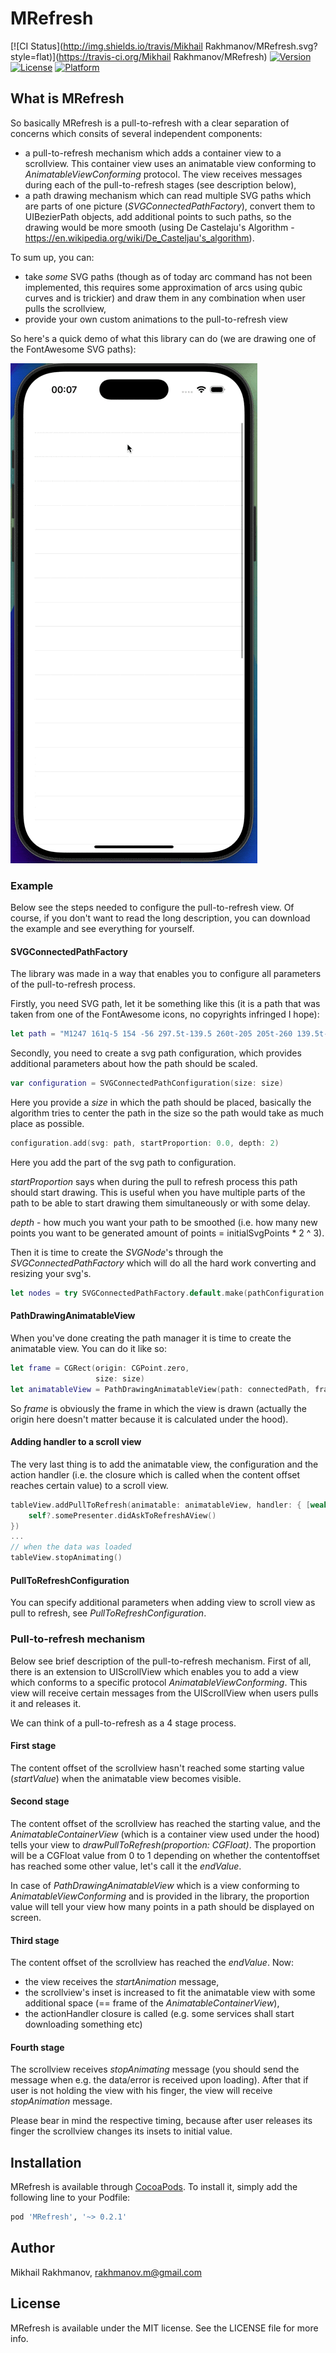 # MRefresh

[![CI Status](http://img.shields.io/travis/Mikhail Rakhmanov/MRefresh.svg?style=flat)](https://travis-ci.org/Mikhail Rakhmanov/MRefresh)
[![Version](https://img.shields.io/cocoapods/v/MRefresh.svg?style=flat)](http://cocoapods.org/pods/MRefresh)
[![License](https://img.shields.io/cocoapods/l/MRefresh.svg?style=flat)](http://cocoapods.org/pods/MRefresh)
[![Platform](https://img.shields.io/cocoapods/p/MRefresh.svg?style=flat)](http://cocoapods.org/pods/MRefresh)

## What is MRefresh

So basically MRefresh is a pull-to-refresh with a clear separation of concerns which consits of several independent components:
- a pull-to-refresh mechanism which adds a container view to a scrollview. This container view uses an animatable view conforming to *AnimatableViewConforming* protocol. The view receives messages during each of the pull-to-refresh stages (see description below),
- a path drawing mechanism which can read multiple SVG paths which are parts of one picture (*SVGConnectedPathFactory*), convert them to UIBezierPath objects, add additional points to such paths, so the drawing would be more smooth (using De Castelaju's Algorithm - https://en.wikipedia.org/wiki/De_Casteljau's_algorithm).

To sum up, you can:
- take *some* SVG paths (though as of today arc command has not been implemented, this requires some approximation of arcs using qubic curves and is trickier) and draw them in any combination when user pulls the scrollview,
- provide your own custom animations to the pull-to-refresh view

So here's a quick demo of what this library can do (we are drawing one of the FontAwesome SVG paths):

![MRefresh demo](Assets/MRefresh.gif)

### Example

Below see the steps needed to configure the pull-to-refresh view. Of course, if you don't want to read the long description, you can download the example and see everything for yourself.

#### SVGConnectedPathFactory

The library was made in a way that enables you to configure all parameters of the pull-to-refresh process.

Firstly, you need SVG path, let it be something like this (it is a path that was taken from one of the FontAwesome icons, no copyrights infringed I hope): 

```swift
let path = "M1247 161q-5 154 -56 297.5t-139.5 260t-205 205t-260 139.5t-297.5 56q-14 1 -23 -9q-10 -10 -10 -23v-128q0 -13 9 -22t22 -10q204 -7 378 -111.5t278.5 -278.5t111.5 -378q1 -13 10 -22t22 -9h128q13 0 23 10q11 9 9 23"
```
Secondly, you need to create a svg path configuration, which provides additional parameters about how the path should be scaled.


```swift
var configuration = SVGConnectedPathConfiguration(size: size) 
```
Here you provide a *size* in which the path should be placed, basically the algorithm tries to center the path in the size so the path would take as much place as possible.

```swift
configuration.add(svg: path, startProportion: 0.0, depth: 2)
```
Here you add the part of the svg path to configuration.

*startProportion* says when during the pull to refresh process this path should start drawing. This is useful when you have multiple parts of the path to be able to start drawing them simultaneously or with some delay.

*depth* - how much you want your path to be smoothed (i.e. how many new points you want to be generated amount of points = initialSvgPoints * 2 ^ 3).

Then it is time to create the *SVGNode*'s through the *SVGConnectedPathFactory* which will do all the hard work converting and resizing your svg's.

```swift
let nodes = try SVGConnectedPathFactory.default.make(pathConfiguration: configuration)
```

#### PathDrawingAnimatableView

When you've done creating the path manager it is time to create the animatable view. You can do it like so:
```swift
let frame = CGRect(origin: CGPoint.zero,
                   size: size)
let animatableView = PathDrawingAnimatableView(path: connectedPath, frame: frame)
```
So *frame* is obviously the frame in which the view is drawn (actually the origin here doesn't matter because it is calculated under the hood).

#### Adding handler to a scroll view 

The very last thing is to add the animatable view, the configuration and the action handler (i.e. the closure which is called when the content offset reaches certain value) to a scroll view.

```swift
tableView.addPullToRefresh(animatable: animatableView, handler: { [weak self] in
    self?.somePresenter.didAskToRefreshAView()
})
...
// when the data was loaded
tableView.stopAnimating()
```

#### PullToRefreshConfiguration

You can specify additional parameters when adding view to scroll view as pull to refresh, see *PullToRefreshConfiguration*.

### Pull-to-refresh mechanism

Below see brief description of the pull-to-refresh mechanism. First of all, there is an extension to UIScrollView which enables you to add a view which conforms to a specific protocol *AnimatableViewConforming*. This view will receive certain messages from the UIScrollView when users pulls it and releases it. 

We can think of a pull-to-refresh as a 4 stage process.

#### First stage

The content offset of the scrollview hasn't reached some starting value (*startValue*) when the animatable view becomes visible.

#### Second stage

The content offset of the scrollview has reached the starting value, and the *AnimatableContainerView* (which is a container view used under the hood) tells your view to *drawPullToRefresh(proportion: CGFloat)*. The proportion will be a CGFloat value from 0 to 1 depending on whether the contentoffset has reached some other value, let's call it the *endValue*.

In case of *PathDrawingAnimatableView* which is a view conforming to  *AnimatableViewConforming* and is provided in the library, the proportion value will tell your view how many points in a path should be displayed on screen.

#### Third stage

The content offset of the scrollview has reached the *endValue*. Now:
- the view receives the *startAnimation* message,
- the scrollview's inset is increased to fit the animatable view with some additional space (== frame of the *AnimatableContainerView*),
- the actionHandler closure is called (e.g. some services shall start downloading something etc)

#### Fourth stage

The scrollview receives *stopAnimating* message (you should send the message when e.g. the data/error is received upon loading). After that if user is not holding the view with his finger, the view will receive *stopAnimation* message.

Please bear in mind the respective timing, because after user releases its finger the scrollview changes its insets to initial value.  

## Installation

MRefresh is available through [CocoaPods](http://cocoapods.org). To install
it, simply add the following line to your Podfile:

```ruby
pod 'MRefresh', '~> 0.2.1'
```
## Author

Mikhail Rakhmanov, rakhmanov.m@gmail.com

## License

MRefresh is available under the MIT license. See the LICENSE file for more info.

